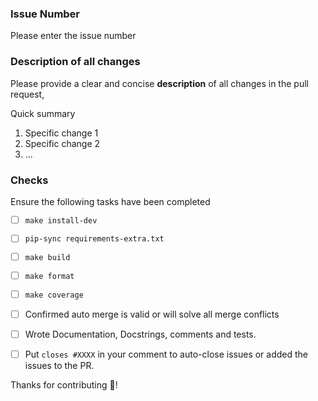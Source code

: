 ### Issue Number
Please enter the issue number

### Description of all changes
Please provide a clear and concise **description** of all changes in the pull request,

Quick summary
1. Specific change 1
2. Specific change 2
3. ...

### Checks
Ensure the following tasks have been completed
- [ ] ```make install-dev```
- [ ] ```pip-sync requirements-extra.txt```
- [ ] ```make build```
- [ ] ```make format```
- [ ] ```make coverage```
- [ ] Confirmed auto merge is valid or will solve all merge conflicts
- [ ] Wrote Documentation, Docstrings, comments and tests.
- [ ] Put `closes #XXXX` in your comment to auto-close issues or added the issues to the PR.


Thanks for contributing 🎉!